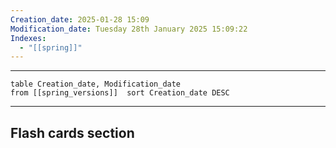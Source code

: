 ```yaml
---
Creation_date: 2025-01-28 15:09
Modification_date: Tuesday 28th January 2025 15:09:22
Indexes:
  - "[[spring]]"
---
```


----

```dataview
table Creation_date, Modification_date
from [[spring_versions]]  sort Creation_date DESC
```























---
## Flash cards section
